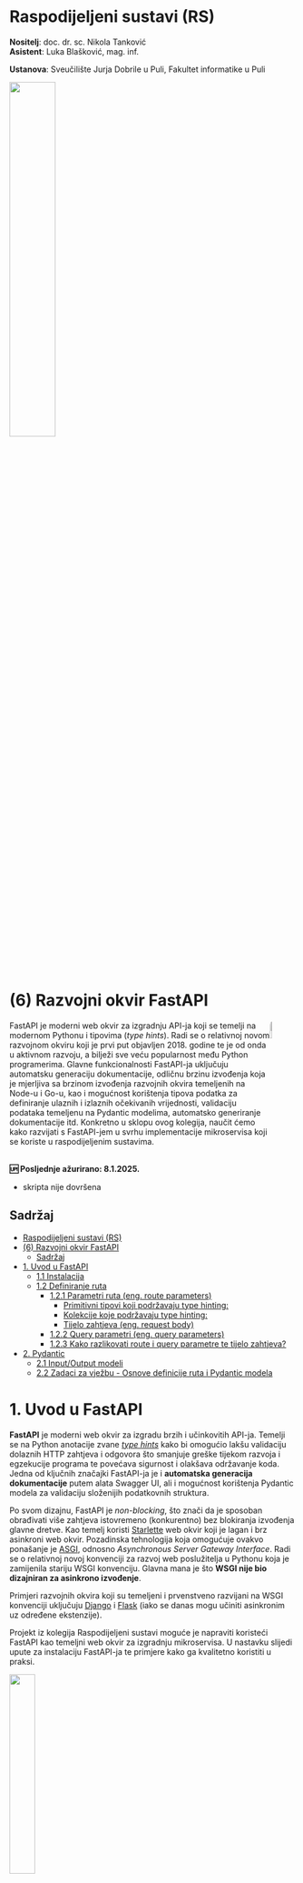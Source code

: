 # Raspodijeljeni sustavi (RS)

**Nositelj**: doc. dr. sc. Nikola Tanković  
**Asistent**: Luka Blašković, mag. inf.

**Ustanova**: Sveučilište Jurja Dobrile u Puli, Fakultet informatike u Puli

<img src="https://raw.githubusercontent.com/lukablaskovic/FIPU-PJS/main/0.%20Template/FIPU_UNIPU.png" style="width:40%; box-shadow: none !important; "></img>

# (6) Razvojni okvir FastAPI

<img src="https://github.com/lukablaskovic/FIPU-RS/blob/main/rs-icons/RS_6.png?raw=true" style="width:9%; border-radius: 8px; float:right;"></img>

<div style="float: clear; margin-right:5px;">
FastAPI je moderni web okvir za izgradnju API-ja koji se temelji na modernom Pythonu i tipovima (<i>type hints</i>). Radi se o relativnoj novom razvojnom okviru koji je prvi put objavljen 2018. godine te je od onda u aktivnom razvoju, a bilježi sve veću popularnost među Python programerima. Glavne funkcionalnosti FastAPI-ja uključuju automatsku generaciju dokumentacije, odličnu brzinu izvođenja koja je mjerljiva sa brzinom izvođenja razvojnih okvira temeljenih na Node-u i Go-u, kao i mogućnost korištenja tipova podatka za definiranje ulaznih i izlaznih očekivanih vrijednosti, validaciju podataka temeljenu na Pydantic modelima, automatsko generiranje dokumentacije itd. Konkretno u sklopu ovog kolegija, naučit ćemo kako razvijati s FastAPI-jem u svrhu implementacije mikroservisa koji se koriste u raspodijeljenim sustavima.

</div>
<br>

**🆙 Posljednje ažurirano: 8.1.2025.**

- skripta nije dovršena

## Sadržaj

- [Raspodijeljeni sustavi (RS)](#raspodijeljeni-sustavi-rs)
- [(6) Razvojni okvir FastAPI](#6-razvojni-okvir-fastapi)
  - [Sadržaj](#sadržaj)
- [1. Uvod u FastAPI](#1-uvod-u-fastapi)
  - [1.1 Instalacija](#11-instalacija)
  - [1.2 Definiranje ruta](#12-definiranje-ruta)
    - [1.2.1 Parametri ruta (eng. route parameters)](#121-parametri-ruta-eng-route-parameters)
      - [Primitivni tipovi koji podržavaju type hinting:](#primitivni-tipovi-koji-podržavaju-type-hinting)
      - [Kolekcije koje podržavaju type hinting:](#kolekcije-koje-podržavaju-type-hinting)
      - [Tijelo zahtjeva (eng. request body)](#tijelo-zahtjeva-eng-request-body)
    - [1.2.2 Query parametri (eng. query parameters)](#122-query-parametri-eng-query-parameters)
    - [1.2.3 Kako razlikovati route i query parametre te tijelo zahtjeva?](#123-kako-razlikovati-route-i-query-parametre-te-tijelo-zahtjeva)
- [2. Pydantic](#2-pydantic)
  - [2.1 Input/Output modeli](#21-inputoutput-modeli)
  - [2.2 Zadaci za vježbu - Osnove definicije ruta i Pydantic modela](#22-zadaci-za-vježbu---osnove-definicije-ruta-i-pydantic-modela)

# 1. Uvod u FastAPI

**FastAPI** je moderni web okvir za izgradu brzih i učinkovitih API-ja. Temelji se na Python anotacije zvane [_type hints_](https://docs.python.org/3/glossary.html#term-type-hint) kako bi omogućio lakšu validaciju dolaznih HTTP zahtjeva i odgovora što smanjuje greške tijekom razvoja i egzekucije programa te povećava sigurnost i olakšava održavanje koda. Jedna od ključnih značajki FastAPI-ja je i **automatska generacija dokumentacije** putem alata Swagger UI, ali i mogućnost korištenja Pydantic modela za validaciju složenijih podatkovnih struktura.

Po svom dizajnu, FastAPI je _non-blocking_, što znači da je sposoban obrađivati više zahtjeva istovremeno (konkurentno) bez blokiranja izvođenja glavne dretve. Kao temelj koristi [Starlette](https://www.starlette.io/) web okvir koji je lagan i brz asinkroni web okvir. Pozadinska tehnologija koja omogućuje ovakvo ponašanje je [ASGI](https://asgi.readthedocs.io/en/latest/), odnosno _Asynchronous Server Gateway Interface_. Radi se o relativnoj novoj konvenciji za razvoj web poslužitelja u Pythonu koja je zamijenila stariju WSGI konvenciju. Glavna mana je što **WSGI nije bio dizajniran za asinkrono izvođenje**.

Primjeri razvojnih okvira koji su temeljeni i prvenstveno razvijani na WSGI konvenciji uključuju [Django](https://www.djangoproject.com/) i [Flask](https://flask.palletsprojects.com/en/stable/) (iako se danas mogu učiniti asinkronim uz određene ekstenzije).

Projekt iz kolegija Raspodijeljeni sustavi moguće je napraviti koristeći FastAPI kao temeljni web okvir za izgradnju mikroservisa. U nastavku slijedi upute za instalaciju FastAPI-ja te primjere kako ga kvalitetno koristiti u praksi.

<img src="https://github.com/lukablaskovic/FIPU-RS/blob/main/RS6%20-%20Razvojni%20okvir%20FastAPI/screenshots/fastapi_logo.png?raw=true" style="width: 30%;">

> FastAPI logotip

## 1.1 Instalacija

FastAPI je odlično dokumentiran te postoji mnoštvo resursa na internetu koji vam mogu pomoći u njegovom učenju i razvoju. Preporučuje se korištenje FastAPI dokumentacije kao primarnog izvora informacija.

> Dostupno na: [https://fastapi.tiangolo.com/learn/](https://fastapi.tiangolo.com/learn/)

Za početak, potrebno je pripremiti **virtualno okruženje**. Mi ćemo ovdje koristiti `conda` modul:

```bash
conda create --name rs_fastapi python=3.13
conda activate rs_fastapi
```

Isto možete napraviti i kroz `Anaconda Navigator` grafičko sučelje.

Nakon što smo aktivirali virtualno okruženje, instaliramo FastAPI:

```bash
pip install "fastapi[standard]"
```

Napravite novi direktorij, npr. `rs_fastapi` i u njemu izradite datoteku `main.py`:

Uključujemo FastAPI modul i definiramo instancu aplikacije:

```python
from fastapi import FastAPI

app = FastAPI()
```

FastAPI koristi [Uvicorn](https://www.uvicorn.org/) kao ASGI server. **Uvicorn** podržava HTTP/1.1 standard te WebSockets protokole. Dolazi instaliran s FastAPI-jem (ako ste ga instalirali sa `[standard]` zastavicom kao što je prikazano iznad). U tom slučaju, možete pokrenuti FastAPI poslužitelj koristeći sljedeću naredbu:

```bash
fastapi dev main.py
```

Naredba `fastapi dev` čita datoteku `main.py` i pokreće FastAPI poslužitelj koristeći _uvicorn_. U pravilu, FastAPI poslužitelj će biti pokrenut portu `8000`, ako je slobodan.

Možete otvoriti web preglednik i posjetiti http://localhost:8000 odnosno http://localhost:8000/docs kako biste vidjeli **generiranu dokumentaciju** ([Swagger UI](https://swagger.io/tools/swagger-ui/)).

- kao alternativa, možete pristupiti i [ReDoc](https://github.com/Redocly/redoc) dokumentaciji na http://localhost:8000/redoc.

**Swagger UI** i **Redoc** su alati za generiranje dokumentacije iz [OpenAPI specifikacije](https://www.openapis.org/). FastAPI generira OpenAPI specifikaciju automatski na temelju definiranih ruta i Pydantic modela, a Swagger UI i ReDoc su alati koji tu specifikaciju prikazuju na korisnički prihvatljiv način - **u obliku web stranice s interaktivnim elementima.**

Ako pokušate otvoriti dokumentaciju, vidjet ćete da trenutno nema definiranih ruta.

<img src="https://github.com/lukablaskovic/FIPU-RS/blob/main/RS6%20-%20Razvojni%20okvir%20FastAPI/screenshots/fastapi_swagger.png?raw=true" style="width: 100%;">

## 1.2 Definiranje ruta

FastAPI koristi **dekoratore** za definiranje ruta. U Pythonu, dekoratori (eng. _decorators_) su **funkcije ili klase koje proširuju funkcionalnost druge funkcije ili klase** bez promjene njene implementacije. Dekoratori omogućuju dodavanje funkcionalnosti na postojeće funkcije na čitljiviji način.

U kontekstu funkcijskog programiranja, **dekoratori su funkcije višeg reda** (eng. _higher-order functions_) koje rade sljedeće:

1. Primaju funkciju (ili klasu) kao argument
2. Dodaju neku funkcionalnost (ponašanje) toj funkciji
3. Vraćaju "modificiranu" funkciju (ili klasu)

**Dekoratori se koriste prije definiranja funkcije** kojoj želimo dodati funkcionalnost, **oznakom** `@` **prije naziva dekoratora**.

Konkretno, FastAPI koristi dekoratore za definiranje ruta. Na primjer, sljedeći kod definira jednostavnu GET rutu koja vraća JSON odgovor s porukom `"Hello, world!"`

```python
from fastapi import FastAPI

app = FastAPI()

@app.get("/") # dekorator za GET metodu na korijenskoj ruti
def read_root(): # funkcija koja se poziva kada se posjeti korijenska ruta
    return {"message": "Hello, world!"} # vraća JSON odgovor u tijelu HTTP odgovora
```

Ekvivalentan kod koji smo pisali prilikom definiranja `aiohttp` rute izgledao bi ovako:

```python
from aiohttp import web

def handle(request):
    return web.json_response({"message": "Hello, world!"})

app = web.Application()
app.router.add_get('/', handle)
```

Dakle, FastAPI koristi dekoratore za definiciju:

1. **Metode** HTTP za rute (`GET`, `POST`, `PUT`, `PATCH`, `DELETE`, itd.)
2. **Putanje** ruta (npr. `/`, `/items/{item_id}`, `/users/{user_id}/items/{item_id}`, itd.)

**_Handler_ funkciju koja se mora izvršiti pišemo neposredno ispod dekoratora.**

U FastAPI-ju možemo koristiti sljedeće dekoratore za definiranje ruta:

- `@app.get(path)` - definira GET rutu
- `@app.post(path)` - definira POST rutu
- `@app.put(path)` - definira PUT rutu
- `@app.delete(path)` - definira DELETE rutu
- `@app.patch(path)` - definira PATCH rutu
- `@app.options(path)` - definira OPTIONS rutu
- `@app.head(path)` - definira HEAD rutu

### 1.2.1 Parametri ruta (eng. route parameters)

Parametre ruta definiramo na isti način kao i u `aiohttp` biblioteci, koristeći vitičaste zagrade `{}`. Na primjer, sljedeći kod definira rutu koja očekuje `proizvod_id` kao parametar:

```python
@app.get("/proizvodi/{proizvod_id}")
def get_proizvod(proizvod_id):
    return {"proizvod_id": proizvod_id}
```

HTTP zahtjev možete poslati koristeći bilo koji alat, međutim kad već radimo s FastAPI-jem, **dobra je praksa koristiti ugrađenu interaktivnu dokumentaciju** koju generira **Swagger** ili **ReDoc**.

- otvorite http://localhost:8000/docs u web pregledniku kako biste pristupili generiranoj dokumentaciji.

Ako je kod ispravan, trebali biste vidjeti definiranu rutu u dokumentaciji: `GET /proizvodi/{proizvod_id} Get Proizvod`

- gdje je `Get Proizvod` ustvari **naziv handler funkcije** koju smo definirali, a ruta `GET /proizvodi/{proizvod_id}` je **definirana dekoratorom**.

Odaberite rutu i kliknite na `Try it out` kako biste mogli poslati HTTP zahtjev.

- u polje `proizvod_id` unesite neku vrijednost i kliknite na `Execute`.
- ukoliko je sve ispravno, trebali biste vidjeti HTTP odgovor s definiranom vrijednosti `proizvod_id`.

<img src="https://github.com/lukablaskovic/FIPU-RS/blob/main/RS6%20-%20Razvojni%20okvir%20FastAPI/screenshots/docs/fastapi_docs.png?raw=true" style="width: 100%;">

> Generirana FastAPI Swagger dokumentacija, dostupna na http://localhost:8000/docs

Vidimo da generirana dokumentacija nudi **pregled svih podataka koje očekuje i vraća naša ruta**, odnosno sve podatke o HTTP zahtjevu koji se očekuje te o odgovoru koji će se vratiti.

<img src="https://github.com/lukablaskovic/FIPU-RS/blob/main/RS6%20-%20Razvojni%20okvir%20FastAPI/screenshots/docs/fastapi_docs_success_GET.png?raw=true" style="width: 100%;">

> U interaktivnoj dokumentaciji možemo vidjeti detaljan pregled HTTP odgovora koji vraća FastAPI poslužitelj

U Swagger interaktivnoj dokumentaciji možemo vidjeti sljedeće elemente HTTP odgovora:

- **Response body**: JSON odgovor koji je vraćen, u ovom slučaju: `{"proizvod_id": "3"}`
- **Response code**: HTTP statusni kod koji je vraćen, u ovom slučaju: `200 OK`
- **Response headers**: zaglavlja HTTP odgovora

Uz to možemo vidjeti i primjere ispravnog i neispravnog odgovora te definirane **Pydantic podatkovne modele** (`Schemas`), ako postoje. Više o tome u nastavku.

<hr>

Primijetite sljedeće, FastAPI je automatski **parsirao parametar `proizvod_id`** iz URL-a i proslijedio ga kao argument funkciji `get_proizvod`.

```python
@app.get("/proizvodi/{proizvod_id}")
def get_proizvod(proizvod_id):
    return {"proizvod_id": proizvod_id}
```

Ako pogledate odgovor, vidjet ćete da je vrijednost `proizvod_id` ustvari: `string`: `"proizvod_id": "3"`.

- **FastAPI automatski parsira parametre ruta u odgovarajući tip podatka**, ovisno o tipu koji je _hintan_ u Python funkciji. Kako mi nismo definirali ništa, pretpostavlja se da je tip `str`.

Ako bi htjeli naglasiti da je očekivani parametar `proizvod_id` tipa `int`, možemo to napraviti koristeći **_Python type hinting_**.

- to radimo na način da pišemo **tip podataka odvojen dvotočjem (`:`) nakon imena parametra**

Sintaksa:

```python
@app.get("/ruta/{parametar}")
def funkcija(parametar: tip): # type hinting
    # tijelo funkcije
```

_Primjer_: Želimo da je `proizvod_id` tipa `int`:

```python
@app.get("/proizvodi/{proizvod_id}")
def get_proizvod(proizvod_id: int): # "hintamo" da je proizvod_id tipa int
    return {"proizvod_id": proizvod_id}
```

Pošaljite opet zahtjev u dokumentaciji i vidjet ćete da je sada vrijednost `proizvod_id` tipa `int`.

> _type hinting_ u FastAPI-ju **nije samo dekorativna značajka**, već ima i praktičnu svrhu na način da odrađuje **automatsko parsiranje i validaciju podataka**.

Međutim, ako se vratimo na dokumentaciju i pošaljemo sljedeći zahtjev: `GET /proizvodi/Marko`. Vidjet ćemo da poslužitelj baca grešku jer je očekivani tip podataka `int`, a mi smo poslali `str`.

<img src="https://github.com/lukablaskovic/FIPU-RS/blob/main/RS6%20-%20Razvojni%20okvir%20FastAPI/screenshots/docs/fastapi_docs_type_error_GET.png?raw=true" style="width: 100%;">

> FastAPI automatski baca grešku ako se očekivani tip podataka ne podudara s onim što je poslano

Dobili smo detaljnu grešku, sa statusnim kodom `422 Unprocessable Entity` i složenim JSON objektom HTTP odgovora koji opisuje grešku:

```json
{
  "detail": [
    {
      "type": "int_parsing",
      "loc": ["path", "proizvod_id"],
      "msg": "Input should be a valid integer, unable to parse string as an integer",
      "input": "Marko"
    }
  ]
}
```

FastAPI poslužitelj automatski obrađuje ovu grešku za nas (**ne moramo ih obrađivati ručno kao do sada**) i sadrži sve potrebne informacije o grešci, uključujući tip greške, lokaciju greške, poruku greške i ulazne podatke koji su uzrokovali grešku.

#### Primitivni tipovi koji podržavaju type hinting:

- `str` - string
- `int` - cijeli broj
- `float` - decimalni broj
- `bool` - logička vrijednost
- `bytes` - niz bajtova
- `None` - nema vrijednosti

#### Kolekcije koje podržavaju type hinting:

- `list` - lista
- `tuple` - uređeni par
- `set` - skup
- `frozenset` - nepromjenjivi skup
- `dict` - rječnik

<hr>

_Primjer_: Nadogradit ćemo postojeću aplikaciju tako da pronalazi odgovarajući proizvod u _in-memory_ listi proizvoda te omogućit korisniku da ga **dohvati prema imenu**. Također, dodat ćemo rutu za **dodavanje novog proizvoda** u listu.

Definirajmo nekoliko proizvoda u listi. Svaki proizvod sadrži ključeve `id`, `naziv`, `boja` i `cijena`:

```python
proizvodi = [
  {"id": 1, "naziv": "majica", "boja": "plava", "cijena": 50},
  {"id": 2, "naziv": "hlače", "boja": "crna", "cijena": 100},
  {"id": 3, "naziv": "tenisice", "boja": "bijela", "cijena": 150},
  {"id": 4, "naziv": "kapa", "boja": "smeđa", "cijena": 20}
]
```

1. **Definirat ćemo prvo rutu koja će omogućiti dohvaćanje svih proizvoda:**

```python
@app.get("/proizvodi")
def get_proizvodi(): # funkcija ne prima argumente jer nemamo parametre
  return proizvodi
```

2. **Zatim ćemo definirati rutu koja će omogućiti dohvaćanje proizvoda prema imenu**, dakle: `/proizvodi/{naziv}`:

Možemo koristiti ugrađenu Python funkciju `next()` koja će nam omogućiti pronalazak **prvog proizvoda koji zadovoljava uvjet**. Sintaksa nalikuje na _list comprehension_, ali s dodatnim parametrom `default` koji se vraća ako se ne pronađe nijedan element koji zadovoljava uvjet.

- nakon pronalaska prvog elementa koji zadovoljava uvjet, `next()` vraća taj element i **iteriranje se zaustavlja**

_Sintaksa:_

```python
next((expression for iterator in iterable if condition), default)
```

- `expression` - izraz koji se evaluira
- `iterator` - iterator koji prolazi kroz elemente
- `iterable` - kolekcija elemenata (lista, rječnik, skup, tuple, itd.)
- `condition` - uvjet koji mora biti zadovoljen
- `default` - vrijednost koja se vraća ako se ne pronađe nijedan element koji zadovoljava uvjet

Definirajmo rutu za dohvaćanje proizvoda prema imenu:

```python
@app.get("/proizvodi/{naziv}") # route parametar "naziv"
def get_proizvod_by_name(naziv: str): # očekujemo string kao naziv proizvoda (ako ne naglasimo se podrazumijeva da je str)
  # pronalazimo proizvod gdje se njegov naziv poklapa s nazivom iz parametra rute "naziv"
  pronadeni_proizvod = next((proizvod for proizvod in proizvodi if proizvod["naziv"] == naziv), None) # None ako se ne pronađe proizvod
  return pronadeni_proizvod
```

#### Tijelo zahtjeva (eng. request body)

3. **Dodavanje proizvoda u listu proizvoda** možemo odraditi definicijom POST zahtjeva na `/proizvodi`:

Tijelo HTTP zahtjeva možemo definirati kao argument funkcije te _hintamo_ da je tijelo zahtjeva tipa `dict` (rječnik) jer očekujemo JSON objekt.

**Ne navodimo tijelo zahtjeva u dekoratoru** (kao što je slučaj kod parametara rute), već ga očekujemo kao argument funkcije hintanjem `dict` ili Pydantic modela (više u nastavku).

```python
@app.post("/proizvodi") # ne definiramo tijelo zahtjeva u dekoratoru
def add_proizvod(proizvod: dict): # očekujemo JSON objekt kao proizvod u tijelu zahtjeva pa hintamo rječnik (dict)
  proizvod["id"] = len(proizvodi) + 1 # dodajemo novi ID (broj proizvoda + 1)
  proizvodi.append(proizvod) # dodajemo proizvod u listu
  return proizvod
```

<hr>

Otvorite dokumentaciju, uočit ćete sve tri definirane rute (`GET /proizvodi`, `GET /proizvodi/{naziv}`, `POST /proizvodi`). Isprobajte svaku od definiranih ruta.

<img src="https://github.com/lukablaskovic/FIPU-RS/blob/main/RS6%20-%20Razvojni%20okvir%20FastAPI/screenshots/docs/fastapi_3_routes.png?raw=true" style="width: 100%;">

> Generirana dokumentacija s tri definirane rute (`GET /proizvodi`, `GET /proizvodi/{naziv}`, `POST /proizvodi`)

Ako otvorite sučelje za rutu POST `/proizvodi`, **vidjet ćete da vam se nudi opcija za unos JSON tijela zahtjeva**, budući da nismo naveli parametre rute u dekoratoru:

<img src="./screenshots/docs/fastapi_docs_post_body.png" style="width: 70%;">

> Sučelje za unos tijela zahtjeva u dokumentaciji za rutu `POST /proizvodi`

```json
{ "naziv": "šal", "boja": "plava", "cijena": 30 }
```

HTTP Odgovor će biti novi proizvod s automatski dodijeljenim ID-em:

```json
{
  "naziv": "šal",
  "boja": "plava",
  "cijena": 30,
  "id": 5 // automatski dodijeljen ID
}
```

### 1.2.2 Query parametri (eng. query parameters)

Query parametri su parametri koji se šalju u URL-u HTTP zahtjeva, nakon znaka `?`. Na primjer, u URL-u `/proizvodi?boja=plava` query parametar je `boja` s vrijednošću `plava`. Uobičajeno je koristiti query parametre za filtriranje podataka, sortiranje, paginaciju i slične operacije.

Na FastAPI poslužitelju, **query parametre** možemo definirati koristeći Python _type hinting_ na način da ih dodamo kao argumente funkcije, **bez dodavanja u URL putanju kroz dekorator**.

- **FastAPI će takve argumente automatski interpretirati kao query parametre**.

_Primjer_ definiranja rute koja očekuje query parametar `boja`:

```python
@app.get("/proizvodi") # u FastAPI-ju ne navodimo query parametre u URL putanji
def get_proizvodi_by_query(boja: str): # očekujemo query parametar "boja"
  pronadeni_proizvodi = [proizvod for proizvod in proizvodi if proizvod["boja"] == boja] # koristimo list comprehension, a ne next() jer možemo imati više proizvoda s istom bojom
  return pronadeni_proizvodi
```

Možemo definirati i više query parametara:

```python
@app.get("/proizvodi") # u FastAPI-ju ne navodimo query parametre u URL putanji
def get_proizvodi_by_query(boja: str, max_cijena: int): # očekujemo query parametre "boja" i "max_cijena"
  # koristimo list comprehension, a ne next() jer možemo imati više proizvoda s istom bojom i cijenom manjom ili jednako od max_cijena
  pronadeni_proizvodi = [proizvod for proizvod in proizvodi if proizvod["boja"] == boja and proizvod["cijena"] <= max_cijena]
  return pronadeni_proizvodi
```

Identični procesi primjenjuju se i za query parametre kao i za route parametre kada koristimo _type hinting_:

- automatsko parsiranje podataka
- automatska validacija podataka
- automatsko generiranje dokumentacije

Query parametrima možemo dodjeljivati i **zadane (_defaultne_) vrijednosti**:

```python
@app.get("/proizvodi") # u FastAPI-ju ne navodimo query parametre u URL putanji
def get_proizvodi_by_query(boja: str = None, max_cijena: int = 100): # očekujemo query parametre "boja" i "max_cijena", ali su im zadane vrijednosti None odnosno 100
  pronadeni_proizvodi = [proizvod for proizvod in proizvodi if (boja is None or proizvod["boja"] == boja) and (max_cijena is None or proizvod["cijena"] <= max_cijena)]
  return pronadeni_proizvodi
```

Svi navedeni query parametri na ovaj način postaju **opcionalni**. Ako ih ne navedemo u URL-u, poslužitelj će ih automatski postaviti na `None`.

Vidimo da se FastAPI ponaša vrlo slično kao i `aiohttp` biblioteka, ali s mnogo više **automatskih značajki** koje olakšavaju razvoj i održavanje koda. Dodatno, tu je dokumentacija koja nam već u ovoj fazi pomaže u razvoju i testiranju API-ja. Konkretno, za primjer rute iznad možemo u dokumentaciji odmah vidjeti:

- koji se query parametri očekuju (`boja`, `max_cijena`)
- koji su tipovi podataka očekivani (`string`, `integer`)
- koje su defaultne vrijednosti (`None`, `100`)

<img src="https://github.com/lukablaskovic/FIPU-RS/blob/main/RS6%20-%20Razvojni%20okvir%20FastAPI/screenshots/docs/fastapi_docs_query_params.png?raw=true" style="width: 80%;">

### 1.2.3 Kako razlikovati route i query parametre te tijelo zahtjeva?

U FastAPI-ju može biti zbunjujuće razlikovati route parametre, query parametre i tijelo zahtjeva budući da ne navodimo eksplicitno "što je što" već se oslanjamo na _type hinting_. **Evo kratkog pregleda**:

- **Route parametri** - **obavezno se navode u URL putanji** (dekoratoru), npr. `@app.get("/proizvodi/{proizvod_id}")`.
  - moraju imati odgovarajući **ekvivalent u deklaraciji funkcije** i to istog naziva, npr. `def get_proizvod(proizvod_id: int):`.
  - sada se može poslati sljedeći zahtjev: `GET /proizvodi/3`.
  - mogu sadržavati _type hinting_, inače se podrazumijeva `str`.
  - FastAPI automatski parsira i validira podatke iz parametra rute.
- **Query parametri** - **ne navode se u URL putanji (dekoratoru)**: `@app.get("/proizvodi")`
  - deklariraju se kao argumenti funkcije, npr. `def get_proizvodi_by_query(boja: str):`.
  - sada se može poslati sljedeći zahtjev: `GET /proizvodi?boja=plava`.
  - query parametri ako su navedeni bez zadanih vrijednosti postaju obavezni.
  - Zadane vrijednosti možemo postavi dodjeljivanjem vrijednosti u deklaraciji funkcije, npr. `def get_proizvodi_by_query(boja: str = "plava")`.
  - FastAPI automatski parsira i validira podatke iz query parametara.
- **Tijelo zahtjeva** - **ne navode se u URL putanji (dekoratoru)**, npr. `@app.post("/proizvodi")`.
  - deklariraju se kao argumenti funkcije hintanjem `dict` ili Pydantic modela, npr. `def add_proizvod(proizvod: dict):`.
  - FastAPI automatski parsira i validira podatke iz tijela zahtjeva.
  - u nastavku ćemo vidjeti kako koristiti Pydantic modele za hintanje tijela zahtjeva.

Moguće je kombinirati sva 3 pristupa.

_Primjerice:_ Recimo da želimo definirati rutu koja će omogućiti ažuriranje podataka o proizvodu iz skladišta gdje su proizvodi podijeljeni u kategorije.

Podaci su definirani na sljedeći način:

- `id_skladiste` - cijeli broj (route parametar)
- `kategorija` - string (query parametar)
- `proizvod` - proizvod koji ažuriramo (tijelo zahtjeva)

Odarali bi metodu PATCH budući da djelomično ažuriramo resurse (proizvode) u skladištu.

1. Definirat ćemo dekorator za PATCH metodu na `/skladiste`:

```python
@app.patch("/skladiste")
```

2. Prva filtracija odnosi se na dohvat određenog skladišta prema `id_skladiste`:

- nadograđujemo dekorator
- dodajemo ekvivalentni argument funkcije

```python
@app.patch("/skladiste/{id_skladiste}")
def update_skladiste(id_skladiste: int):
```

3. Druga filtracija odnosi se na dohvat proizvoda u određenoj kategoriji:

- dodajemo query parametar u deklaraciji funkcije, **ali ne u dekoratoru**

```python
@app.patch("/skladiste/{id_skladiste}")
def update_skladiste(id_skladiste: int, kategorija: str):
```

4. Možemo postaviti zadanu vrijednost za query parametar:

- npr. `kategorija: str = "gradevinski_materijal"`

```python
@app.patch("/skladiste/{id_skladiste}")
def update_skladiste(id_skladiste: int, kategorija: str = "gradevinski_materijal"):
```

5. Na kraju, dodajemo tijelo zahtjeva kao argument funkcije:

- hintmo da je tijelo zahtjeva tipa `dict`
- dodajemo na početak funkcije jer vrijede ista pravila kao i za zadane argumente običnih Python funkcija (zadani argumenti dolaze na kraju)

```python
@app.patch("/skladiste/{id_skladiste}")
def update_skladiste(proizvod: dict, id_skladiste: int, kategorija: str = "gradevinski_materijal"):
```

Provjerimo kako je dokumentirana definirana ruta u FastAPI dokumentaciji.

<img src="./screenshots/docs/fastapi_docs_skladiste_comparison.png" style="width: 80%;">

> U nastavku ćemo vidjeti kako validirati tijelo zahtjeva koristeći **Pydantic modele**.

# 2. Pydantic

**Pydantic** je najrasprostranjenija Python biblioteka za **validaciju podataka** koja se bazira na _type hintingu_ za definiranje očekivanih tipova podataka te automatski vrši validaciju podataka prema tim definicijama. Pydantic je posebno koristan u FastAPI-ju jer se može koristiti za definiranje **modela podataka** koji se koriste za validaciju dolaznih i odlaznih podataka odnosno HTTP zahtjeva i odgovora.

<img src="./screenshots/pydantic.png" style="width: 50%;">

> Dokumentacija dostupna na: https://docs.pydantic.dev/latest/

Jedna od glavnih prednosti Pydantic-a je njegovo ponašanje u IDE razvojnim okruženjima kao što su **VS Code** ili **PyCharm**. IDE-ovi koji podržavaju Python _type hinting_ automatski će prepoznati Pydantic modele i pružiti korisne informacije o očekivanim tipovima podataka, što olakšava razvoj i održavanje koda.

Pydantic klase definiramo nasljeđivanjem `pydantic.BaseModel` klase.

Uobičajeno je Pydantic klase odvojiti o `main.py` datoteke kako bi kod bio bolje organiziran te kako bi klase mogli koristiti u više datoteka.

- **Pydantic modele ćemo definirati u zasebnoj datoteci**, npr. `models.py` ili `schemas.py`.

Napravite novu datoteku `models.py`:

Napravit ćemo klasu `Proizvod` koja će predstavljati model podataka za proizvod koji smo prije definirali kao rječnik.

- Prvo uključujemo `BaseModel` **kojeg nasljeđuju sve Pydantic klase**:

```python
# models.py

from pydantic import BaseModel
```

Pišemo definiciju klase koja nasljeđuje `BaseModel`:

```python
# models.py

class Proizvod(BaseModel):
  pass
```

Unutar definicije klase navodimo, koristeći _type-hinting_, atribute koje očekujemo za proizvod, to su:

- `id` - cijeli broj (`int`)
- `naziv` - string (`str`)
- `boja` - string (`str`)
- `cijena` - decimalni broj (`float`)

```python
# models.py

class Proizvod(BaseModel):
  id: int
  naziv: str
  boja: str
  cijena: float
```

Uključujemo ovu klasu u `main.py` datoteku:

```python
from fastapi import FastAPI

from models import Proizvod # uključujemo Pydantic model koji smo definirali
```

Međutim, kojoj je svrha ovog modela? U kojoj definiciji rute ćemo ga koristiti? To ovdje nije jasno naglašeno.

_Primjerice_: Kod POST rute za dodavanje proizvoda u listu, do sad smo koristili `dict` kao tip podataka za proizvod koristeći _type hinting_.

```python
@app.post("/proizvodi")
def add_proizvod(proizvod: dict):
  proizvod["id"] = len(proizvodi) + 1
  proizvodi.append(proizvod)
  return proizvod
```

Ipak, to nije najbolji pristup budući da korisnik može poslati bilo kakav JSON objekt, odnosno objekt s proizvoljnim ključevima. Želimo ograničiti korisnika na slanje samo točno određenih ključeva u objektu, konkretno na one definirane Pydantic modelom `Proizvod`.

- jednostavno ćemo zamijeniti `dict` s `Proizvod` u definiciji rute:

```python
@app.post("/proizvodi")
def add_proizvod(proizvod: Proizvod): # zamijenili smo dict s Proizvod
  proizvod["id"] = len(proizvodi) + 1
  proizvodi.append(proizvod)
  return proizvod
```

No postoji problem. Ako pokušate poslati isti zahtjev za dodavanje novog proizvoda, vidjet ćete da će FastAPI izbaciti grešku:

`TypeError: 'Proizvod' object does not support item assignment`

Zašto dolazi do ove greške?

<details>
  <summary>Spoiler alert! Odgovor na pitanje</summary>
  <p> Pydantic generira <i>read-only</i> modele, odnosno modele koji ne podržavaju dodavanje novih ključeva u objekt nakon što je objekt inicijaliziran. Naknadnim dodavanjem ključa <code>id</code>, dobit ćemo grešku. </p>
  <code>proizvod["id"] = len(proizvodi) + 1</code>
</details>

<hr>

Problem je što **Pydantic generira _read-only_ modele**, odnosno modele koji ne podržavaju dodavanje novih ključeva u objekt nakon što je objekt inicijaliziran. Naknadnim dodavanjem ključa, dobit ćemo grešku.

Međutim, ako bolje pogledamo vidimo da je inicijalni problem što smo definirali `id` u samom modelu, a zatim _hintamo_ taj tip podataka prilikom dodavanja novog proizvoda iako znamo da se `id` automatski dodjeljuje na poslužiteljskoj strani odnosno bazi podataka.

Izbacit ćemo `id` iz modela `Proizvod` budući da želimo da se on automatski dodjeljuje:

```python
# models.py

class Proizvod(BaseModel):
  naziv: str
  boja: str
  cijena: float
```

Ako bolje pogledate, problem i dalje postoji jer pokušavamo dodati `id` u objekt `proizvod`:

```python
proizvod["id"] = len(proizvodi) + 1
```

lazna struktura:

```json
{
  "naziv": "šal",
  "boja": "plava",
  "cijena": 30
}
```

Očekivana izlazna struktura:

```json
{
  "id": 5,
  "naziv": "šal",
  "boja": "plava",
  "cijena": 30
}
```

## 2.1 Input/Output modeli

Samim time, **uobičajena praksa je definirati više Pydantic modela za svaku strukturu**, ovisno u kojoj fazi obrade se nalazi.

**Što trebamo?** Korisnik šalje podatke bez `id`-a, a poslužitelj vraća podatke s `id`-om.

**Input Model** koji korisnik šalje uobičajeno je nazvati s prefiksom `Create` ili `Update`, ovisno o kojoj se CRUD operaciji radi:

```python
# models.py

class CreateProizvod(BaseModel):
  naziv: str
  boja: str
  cijena: float
```

**Output Model** koji se vraća s poslužitelja natrag korisniku uobičajeno je nazvati s prefiksom `Response` ili `Out`:

```python
# models.py

class Proizvod(BaseModel):
  id: int
  naziv: str
  boja: str
  cijena: float
```

Vratimo se na `main.py` datoteku i uključimo oba modela:

```python
# main.py
from fastapi import FastAPI

from models import CreateProizvod, Proizvod
```

Zamijenit ćemo `dict` s `CreateProizvod` u definiciji rute:

```python
@app.post("/proizvodi")
def add_proizvod(proizvod: CreateProizvod):
  proizvod["id"] = len(proizvodi) + 1
  proizvodi.append(proizvod)
  return proizvod
```

Međutim, sada je potrebno napraviti novu instancu klase `Proizvod` kako bi se mogao dodati `id`:

- izdvojit ćemo generiranje `id`-a u samostalnu naredbu
- instancirati ćemo novi objekt `Proizvod` s dodijeljenim `id`-om te preostalim podacima iz `proizvod`

```python
@app.post("/proizvodi")
def add_proizvod(proizvod: CreateProizvod):
  new_id = len(proizvodi) + 1 # generiramo novi ID u samostalnoj naredbi
  proizvod_s_id = Proizvod(id=new_id, naziv=proizvod.naziv, boja=proizvod.boja, cijena=proizvod.cijena) # instanciramo novi objekt Proizvod s dodijeljenim ID-om
  return proizvod_s_id
```

Kod radi, ali možemo skratiti posao koristeći **_unpacking_** i pretvorbu Pydantic modela u rječnik.

**Važno!** Umjesto da navodimo svaki atribut modela `CreateProizvod` prilikom instanciranja `Proizvod`, možemo prvo **pretvoriti** Pydantic model u rječnik koristeći `model_dump()` metodu a potom raspakirati taj rječnik operatorom `**`

Sintaksa:

```python
rjecnik = model.model_dump() # pretvaramo Pydantic model u rječnik
```

_Pogledajmo primjer:_

```python
@app.post("/proizvodi")
def add_proizvod(proizvod: CreateProizvod):
  new_id = len(proizvodi) + 1
  proizvod_s_id = Proizvod(id=new_id, **proizvod.model_dump()) # koristimo ** za raspakiravanje rječnika
  return proizvod_s_id
```

Vraćamo korisniku `proizvod_s_id` koji je tipa `Proizvod`, a ne `CreateProizvod`!

Dodatno, moguće je naglasiti da je povratna vrijednost funkcije `add_proizvod` tipa `Proizvod` unutar dekoratora koristeći `response_model` argument:

```python
@app.post("/proizvodi", response_model=Proizvod) # naglašavamo da je povratna vrijednost tipa Proizvod
def add_proizvod(proizvod: CreateProizvod):
  new_id = len(proizvodi) + 1
  proizvod_s_id = Proizvod(id=new_id, **proizvod.model_dump())
  return proizvod_s_id
```

Ovo je korisno jer FastAPI automatski vrši validaciju podataka koje vraćamo korisniku, a također i generira dokumentaciju na temelju ovih informacija.

<img src="https://github.com/lukablaskovic/FIPU-RS/blob/main/RS6%20-%20Razvojni%20okvir%20FastAPI/screenshots/docs/fastapi_req_body_pydantic.png?raw=true" style="width: 100%;">

> Uočite da je struktura JSON objekta koji se očekuje (prema Pydantic modelu `CreateProizvod`) odmah prikazana u dokumentaciji

## 2.2 Zadaci za vježbu - Osnove definicije ruta i Pydantic modela

1. Definirajte novu FastAPI rutu `GET /filmovi` koja će klijentu vraćati listu filmova definiranu u sljedećoj listi:

```python
filmovi = [
  {"id": 1, "naziv": "Titanic", "genre": "drama", "godina": 1997},
  {"id": 2, "naziv": "Inception", "genre": "akcija", "godina": 2010},
  {"id": 3, "naziv": "The Shawshank Redemption", "genre": "drama", "godina": 1994},
  {"id": 4, "naziv": "The Dark Knight", "genre": "akcija", "godina": 2008}
]
```

<br>

2. Nadogradite prethodnu rutu na način da će **output** biti validiran Pydantic modelom `Film` kojeg definirate u zasebnoj datoteci `models.py`.
   <br>
3. Definirajte novu FastAPI rutu `GET /filmovi/{id}` koja će omogućiti pretraživanje novog filma prema `id`-u definiranom u parametru rute `id`. Dodajte i ovdje validaciju Pydantic modelom `Film`.
   <br>
4. Definirajte novu rutu `POST /filmovi` koja će omogućiti dodavanje novog filma u listu filmova. Napravite novi Pydantic model `CreateFilm` koji će sadržavati atribute `naziv`, `genre` i `godina`, a kao output vraćajte validirani Pydantic model `Film` koji predstavlja novododani film s automatski dodijeljenim `id`-em.
   <br>
5. Dodajte query parametre u rutu `GET /filmovi` koji će omogućiti filtriranje filmova prema `genre` i `min_godina`. Zadane vrijednosti za query parametre neka budu `None` i `2000`.
